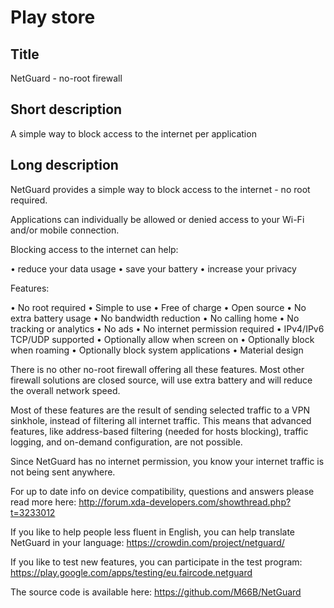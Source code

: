 Play store
==========

Title
-----
NetGuard - no-root firewall


Short description
-----------------
A simple way to block access to the internet per application


Long description
----------------
NetGuard provides a simple way to block access to the internet - no root required.

Applications can individually be allowed or denied access to your Wi-Fi and/or mobile connection.

Blocking access to the internet can help:

&bull; reduce your data usage
&bull; save your battery
&bull; increase your privacy

Features:

&bull; No root required
&bull; Simple to use
&bull; Free of charge
&bull; Open source
&bull; No extra battery usage
&bull; No bandwidth reduction
&bull; No calling home
&bull; No tracking or analytics
&bull; No ads
&bull; No internet permission required
&bull; IPv4/IPv6 TCP/UDP supported
&bull; Optionally allow when screen on
&bull; Optionally block when roaming
&bull; Optionally block system applications
&bull; Material design

There is no other no-root firewall offering all these features.
Most other firewall solutions are closed source, will use extra battery and will reduce the overall network speed.

Most of these features are the result of sending selected traffic to a VPN sinkhole, instead of filtering all internet traffic.
This means that advanced features, like address-based filtering (needed for hosts blocking), traffic logging, and on-demand configuration, are not possible.

Since NetGuard has no internet permission, you know your internet traffic is not being sent anywhere.

For up to date info on device compatibility, questions and answers please read more here: http://forum.xda-developers.com/showthread.php?t=3233012

If you like to help people less fluent in English, you can help translate NetGuard in your language: https://crowdin.com/project/netguard/

If you like to test new features, you can participate in the test program: https://play.google.com/apps/testing/eu.faircode.netguard

The source code is available here: https://github.com/M66B/NetGuard

